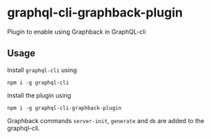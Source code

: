 # graphql-cli-graphback-plugin
Plugin to enable using Graphback in GraphQL-cli

## Usage
Install `graphql-cli` using
```
npm i -g graphql-cli
```

Install the plugin using
```
npm i -g graphql-cli-graphback-plugin
```

Graphback commands `server-init`, `generate` and `db` are added to the graphql-cli.
